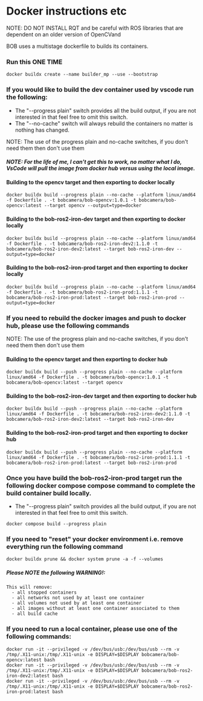 # Docker instructions etc

NOTE: DO NOT INSTALL RQT and be careful with ROS libraries that are dependent on an older version of OpenCVand 

BOB uses a multistage dockerfile to builds its containers.

### Run this ONE TIME
```
docker buildx create --name builder_mp --use --bootstrap
```

### If you would like to build the dev container used by vscode run the following:
- The "--progress plain" switch provides all the build output, if you are not interested in that feel free to omit this switch.
- The "--no-cache" switch will always rebuild the containers no matter is nothing has changed.

NOTE: The use of the progress plain and no-cache switches, if you don't need them then don't use them

#### *NOTE: For the life of me, I can't get this to work, no matter what I do, VsCode will pull the image from docker hub versus using the local image.*

#### Building to the **opencv** target and then exporting to docker locally
```
docker buildx build --progress plain --no-cache --platform linux/amd64 -f Dockerfile . -t bobcamera/bob-opencv:1.0.1 -t bobcamera/bob-opencv:latest --target opencv --output=type=docker
```

#### Building to the **bob-ros2-iron-dev** target and then exporting to docker locally
```
docker buildx build --progress plain --no-cache --platform linux/amd64 -f Dockerfile . -t bobcamera/bob-ros2-iron-dev2:1.1.0 -t bobcamera/bob-ros2-iron-dev2:latest --target bob-ros2-iron-dev --output=type=docker
```

#### Building to the **bob-ros2-iron-prod** target and then exporting to docker locally
```
docker buildx build --progress plain --no-cache --platform linux/amd64 -f Dockerfile . -t bobcamera/bob-ros2-iron-prod:1.1.1 -t bobcamera/bob-ros2-iron-prod:latest --target bob-ros2-iron-prod --output=type=docker
```

### If you need to rebuild the docker images and push to docker hub, please use the following commands

NOTE: The use of the progress plain and no-cache switches, if you don't need them then don't use them

#### Building to the **opencv** target and then exporting to docker hub
```
docker buildx build --push --progress plain --no-cache --platform linux/amd64 -f Dockerfile . -t bobcamera/bob-opencv:1.0.1 -t bobcamera/bob-opencv:latest --target opencv
```

#### Building to the **bob-ros2-iron-dev** target and then exporting to docker hub
```
docker buildx build --push --progress plain --no-cache --platform linux/amd64 -f Dockerfile . -t bobcamera/bob-ros2-iron-dev2:1.1.0 -t bobcamera/bob-ros2-iron-dev2:latest --target bob-ros2-iron-dev
```

#### Building to the **bob-ros2-iron-prod** target and then exporting to docker hub
```
docker buildx build --push --progress plain --no-cache --platform linux/amd64 -f Dockerfile . -t bobcamera/bob-ros2-iron-prod:1.1.1 -t bobcamera/bob-ros2-iron-prod:latest --target bob-ros2-iron-prod
```

<!-- START: this will not currently work 
### If you would like to rebuild the docker images used for docker compose, run the following:
- The "--no-cache" switch will always rebuild the containers no matter is nothing has changed.
```
docker build --no-cache -f Dockerfile --target bob-ros2-dev --progress plain .
```
END: this will not currently work -->

### Once you have build the **bob-ros2-iron-prod** target run the following docker compose compose command to complete the build container build locally.
- The "--progress plain" switch provides all the build output, if you are not interested in that feel free to omit this switch.
```
docker compose build --progress plain
```

### If you need to "reset" your docker environment i.e. remove everything run the following command
```
docker buildx prune && docker system prune -a -f --volumes 
```
##### Please NOTE the following WARNING!:
```
This will remove:
  - all stopped containers
  - all networks not used by at least one container
  - all volumes not used by at least one container
  - all images without at least one container associated to them
  - all build cache
```
### If you need to run a local container, please use one of the following commands:

```
docker run -it --privileged -v /dev/bus/usb:/dev/bus/usb --rm -v /tmp/.X11-unix:/tmp/.X11-unix -e DISPLAY=$DISPLAY bobcamera/bob-opencv:latest bash
docker run -it --privileged -v /dev/bus/usb:/dev/bus/usb --rm -v /tmp/.X11-unix:/tmp/.X11-unix -e DISPLAY=$DISPLAY bobcamera/bob-ros2-iron-dev2:latest bash
docker run -it --privileged -v /dev/bus/usb:/dev/bus/usb --rm -v /tmp/.X11-unix:/tmp/.X11-unix -e DISPLAY=$DISPLAY bobcamera/bob-ros2-iron-prod:latest bash
```